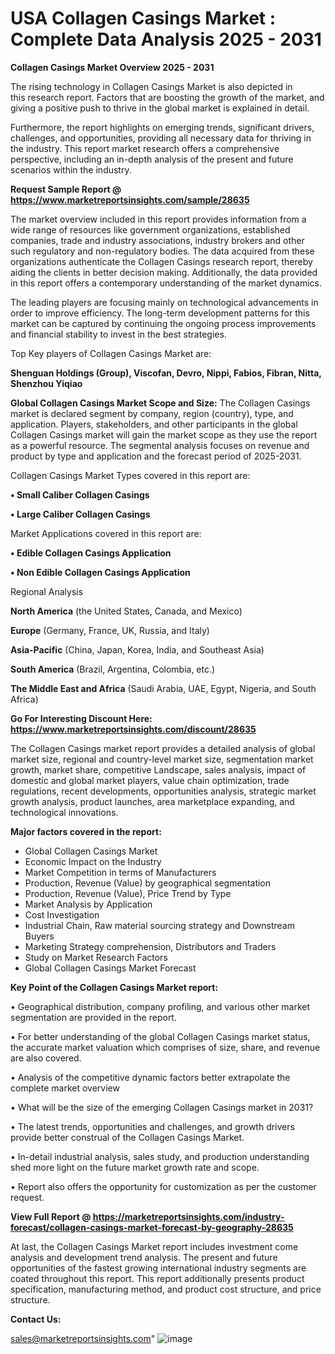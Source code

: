 # USA Collagen Casings Market : Complete Data Analysis 2025 - 2031

<Strong> Collagen Casings Market Overview 2025 - 2031</strong>

The rising technology in Collagen Casings Market is also depicted in this research report. Factors that are boosting the growth of the market, and giving a positive push to thrive in the global market is explained in detail.

Furthermore, the report highlights on emerging trends, significant drivers, challenges, and opportunities, providing all necessary data for thriving in the industry. This report market research offers a comprehensive perspective, including an in-depth analysis of the present and future scenarios within the industry.

<strong>Request Sample Report @ <a href=https://www.marketreportsinsights.com/sample/28635>https://www.marketreportsinsights.com/sample/28635</a></strong>

The market overview included in this report provides information from a wide range of resources like government organizations, established companies, trade and industry associations, industry brokers and other such regulatory and non-regulatory bodies. The data acquired from these organizations authenticate the Collagen Casings research report, thereby aiding the clients in better decision making. Additionally, the data provided in this report offers a contemporary understanding of the market dynamics.

The leading players are focusing mainly on technological advancements in order to improve efficiency. The long-term development patterns for this market can be captured by continuing the ongoing process improvements and financial stability to invest in the best strategies.

Top Key players of Collagen Casings Market are:

<strong>Shenguan Holdings (Group), Viscofan, Devro, Nippi, Fabios, Fibran, Nitta, Shenzhou Yiqiao</strong>

<strong><b>Global Collagen Casings Market Scope and Size:</b></strong>
The Collagen Casings market is declared segment by company, region (country), type, and application. Players, stakeholders, and other participants in the global Collagen Casings market will gain the market scope as they use the report as a powerful resource. The segmental analysis focuses on revenue and product by type and application and the forecast period of 2025-2031.

Collagen Casings Market Types covered in this report are:

<strong>• Small Caliber Collagen Casings

• Large Caliber Collagen Casings</strong>

Market Applications covered in this report are:

<strong>• Edible Collagen Casings Application

• Non Edible Collagen Casings Application</strong> 

Regional Analysis

<strong>North America</strong> (the United States, Canada, and Mexico)

<strong>Europe</strong> (Germany, France, UK, Russia, and Italy)

<strong>Asia-Pacific</strong> (China, Japan, Korea, India, and Southeast Asia)

<strong>South America</strong> (Brazil, Argentina, Colombia, etc.)

<strong>The Middle East and Africa</strong> (Saudi Arabia, UAE, Egypt, Nigeria, and South Africa)

<strong>Go For Interesting Discount Here: <a href=https://www.marketreportsinsights.com/discount/28635>https://www.marketreportsinsights.com/discount/28635</a></strong>

The Collagen Casings market report provides a detailed analysis of global market size, regional and country-level market size, segmentation market growth, market share, competitive Landscape, sales analysis, impact of domestic and global market players, value chain optimization, trade regulations, recent developments, opportunities analysis, strategic market growth analysis, product launches, area marketplace expanding, and technological innovations.

<strong><b>Major factors covered in the report:</b></strong>
<ul>
  <li>Global Collagen Casings Market </li>
  <li>Economic Impact on the Industry</li>
  <li>Market Competition in terms of Manufacturers</li>
  <li>Production, Revenue (Value) by geographical segmentation</li>
  <li>Production, Revenue (Value), Price Trend by Type</li>
  <li>Market Analysis by Application</li>
  <li>Cost Investigation</li>
  <li>Industrial Chain, Raw material sourcing strategy and Downstream Buyers</li>
  <li>Marketing Strategy comprehension, Distributors and Traders</li>
  <li>Study on Market Research Factors</li>
  <li>Global Collagen Casings Market Forecast</li>
</ul>

<strong><b>Key Point of the Collagen Casings Market report:</b></strong>

• Geographical distribution, company profiling, and various other market segmentation are provided in the report.

• For better understanding of the global Collagen Casings market status, the accurate market valuation which comprises of size, share, and revenue are also covered.

• Analysis of the competitive dynamic factors better extrapolate the complete market overview

• What will be the size of the emerging Collagen Casings market in 2031?

• The latest trends, opportunities and challenges, and growth drivers provide better construal of the Collagen Casings Market.

• In-detail industrial analysis, sales study, and production understanding shed more light on the future market growth rate and scope.

• Report also offers the opportunity for customization as per the customer request.

<strong><b>View Full Report @ <a href=https://marketreportsinsights.com/industry-forecast/collagen-casings-market-forecast-by-geography-28635>https://marketreportsinsights.com/industry-forecast/collagen-casings-market-forecast-by-geography-28635</a></b></strong>


At last, the Collagen Casings Market report includes investment come analysis and development trend analysis. The present and future opportunities of the fastest growing international industry segments are coated throughout this report. This report additionally presents product specification, manufacturing method, and product cost structure, and price structure.

<strong>Contact Us:</strong>

sales@marketreportsinsights.com"
![image](https://github.com/user-attachments/assets/83571445-8470-41f9-b5a0-777c917c739f)
